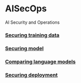 # AISecOps
AI Security and Operations

### [Securing training data](/Data/SecuringTrainingData.md)
### [Securing model](/Model/SecuringModel.md)
### [Comparing language models](/Comparison/LanguageModels.md)
### [Securing deployment](/Ops/SecuringDeployment.md)
